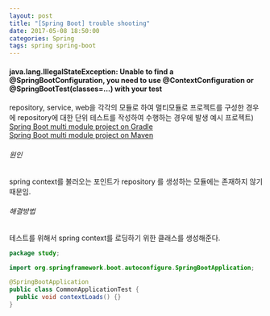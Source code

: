 ```yaml
---
layout: post
title: "[Spring Boot] trouble shooting"
date: 2017-05-08 18:50:00
categories: Spring
tags: spring spring-boot
---
```


#### java.lang.IllegalStateException: Unable to find a @SpringBootConfiguration, you need to use @ContextConfiguration or @SpringBootTest(classes=...) with your test
repository, service, web을 각각의 모듈로 하여 멀티모듈로 프로젝트를 구성한 경우에 repository에 대한 단위 테스트를 작성하여 수행하는 경우에 발생
예시 프로젝트)<br/>
[Spring Boot multi module project on Gradle](https://gloriajun.github.io/spring/2017/04/11/spring-multi-module-gradle.html)<br/>
[Spring Boot multi module project on Maven](https://gloriajun.github.io/spring/2017/04/06/spring-multi-module-maven.html)<br/>

###### 원인
spring context를 불러오는 포인트가 repository 를 생성하는 모듈에는 존재하지 않기 때문임.

###### 해결방법
테스트를 위해서 spring context를 로딩하기 위한 클래스를 생성해준다.
```java
package study;

import org.springframework.boot.autoconfigure.SpringBootApplication;

@SpringBootApplication
public class CommonApplicationTest {
  public void contextLoads() {}
}
```
